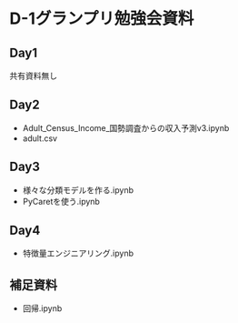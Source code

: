 # D-1グランプリ勉強会資料

## Day1
共有資料無し

## Day2
- Adult_Census_Income_国勢調査からの収入予測v3.ipynb
- adult.csv

## Day3
- 様々な分類モデルを作る.ipynb
- PyCaretを使う.ipynb

## Day4
- 特徴量エンジニアリング.ipynb

## 補足資料
- 回帰.ipynb
